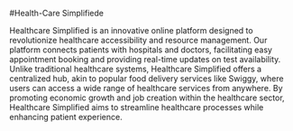 #Health-Care Simplifiede

Healthcare Simplified is an innovative online platform designed to revolutionize healthcare accessibility and resource management. Our platform connects patients with hospitals and doctors, facilitating easy appointment booking and providing real-time updates on test availability. Unlike traditional healthcare systems, Healthcare Simplified offers a centralized hub, akin to popular food delivery services like Swiggy, where users can access a wide range of healthcare services from anywhere. By promoting economic growth and job creation within the healthcare sector, Healthcare Simplified aims to streamline healthcare processes while enhancing patient experience.
